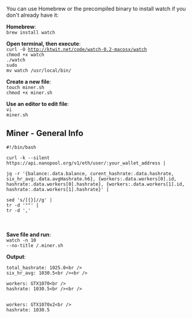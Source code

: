 You can use Homebrew or the precompiled binary to install watch if you don't already have it:

<b>Homebrew</b>:<br />
<code>brew install watch</code>

<b>Open terminal, then execute</b>:<br />
<code>curl -O http://ktwit.net/code/watch-0.2-macosx/watch</code><br />
<code>chmod +x watch</code><br />
<code>./watch</code><br />
<code>sudo mv watch /usr/local/bin/</code><br />

<b>Create a new file</b>:<br />
<code>touch miner.sh</code><br />
<code>chmod +x miner.sh</code>

<b>Use an editor to edit file</b>:<br />
<code>vi miner.sh</code><br />

<h2>Miner - General Info </h2>

```
#!/bin/bash

curl -k --silent https://api.nanopool.org/v1/eth/user/:your_wallet_address |

jq -r '{balance:.data.balance, curent_hashrate:.data.hashrate, six_hr_avg:.data.avgHashrate.h6}, {workers:.data.workers[0].id, hashrate:.data.workers[0].hashrate}, {workers:.data.workers[1].id, hashrate:.data.workers[1].hashrate}' |

sed 's/[{}]//g' |
tr -d '""' |
tr -d ','
```
<br /><br />
<b>Save file and run</b>:</br>
<code>watch -n 10 --no-title /.miner.sh</code>

<b>Output</b>:<br />
```balance: 0.11324834<br />
total_hashrate: 1025.0<br />
six_hr_avg: 1030.5<br /><br />

workers: GTX1070<br />
hashrate: 1030.5<br /><br />


workers: GTX1070x2<br />
hashrate: 1030.5
```
